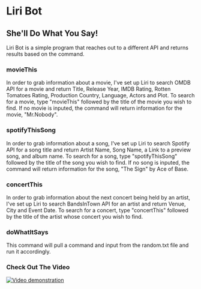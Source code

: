 # Liri Bot
## She'll Do What You Say! 

Liri Bot is a simple program that reaches out to a different API and returns results based on the command.

### movieThis  

In order to grab information about a movie, I've set up Liri to search OMDB API for a movie and return Title, Release Year, IMDB Rating, Rotten Tomatoes Rating, Production Country, Language, Actors and Plot.  To search for a movie, type "movieThis" followed by the title of the movie you wish to find.  If no movie is inputed, the command will return information for the movie, "Mr.Nobody".

### spotifyThisSong  

In order to grab information about a song, I've set up Liri to search Spotify API for a song title and return Artist Name, Song Name, a Link to a preview song, and album name.  To search for a song, type "spotifyThisSong" followed by the title of the song you wish to find.  If no song is inputed, the command will return information for the song, "The Sign" by Ace of Base.

### concertThis  

In order to grab information about the next concert being held by an artist, I've set up Liri to search BandsInTown API for an artist and return Venue, City and Event Date.  To search for a concert, type "concertThis" followed by the title of the artist whose concert you wish to find.  

### doWhatItSays

This command will pull a command and input from the random.txt file and run it accordingly.


### Check Out The Video
[![Video demonstration](https://img.youtube.com/vi/USxV24AVzGE/0.jpg)](https://www.youtube.com/watch?v=USxV24AVzGE)